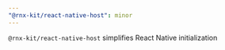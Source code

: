 ```yaml
---
"@rnx-kit/react-native-host": minor
---
```


`@rnx-kit/react-native-host` simplifies React Native initialization
